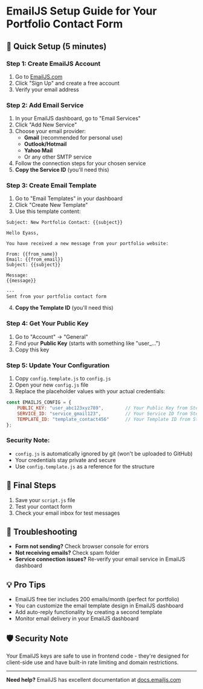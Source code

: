# EmailJS Setup Guide for Your Portfolio Contact Form

## 🚀 Quick Setup (5 minutes)

### Step 1: Create EmailJS Account
1. Go to [EmailJS.com](https://www.emailjs.com/)
2. Click "Sign Up" and create a free account
3. Verify your email address

### Step 2: Add Email Service
1. In your EmailJS dashboard, go to "Email Services"
2. Click "Add New Service"
3. Choose your email provider:
   - **Gmail** (recommended for personal use)
   - **Outlook/Hotmail**
   - **Yahoo Mail**
   - Or any other SMTP service
4. Follow the connection steps for your chosen service
5. **Copy the Service ID** (you'll need this)

### Step 3: Create Email Template
1. Go to "Email Templates" in your dashboard
2. Click "Create New Template"
3. Use this template content:

```
Subject: New Portfolio Contact: {{subject}}

Hello Eyass,

You have received a new message from your portfolio website:

From: {{from_name}}
Email: {{from_email}}
Subject: {{subject}}

Message:
{{message}}

---
Sent from your portfolio contact form
```

4. **Copy the Template ID** (you'll need this)

### Step 4: Get Your Public Key
1. Go to "Account" → "General"
2. Find your **Public Key** (starts with something like "user_...")
3. Copy this key

### Step 5: Update Your Configuration
1. Copy `config.template.js` to `config.js`
2. Open your new `config.js` file
3. Replace the placeholder values with your actual credentials:

```javascript
const EMAILJS_CONFIG = {
    PUBLIC_KEY: "user_abc123xyz789",        // Your Public Key from Step 4
    SERVICE_ID: "service_gmail123",         // Your Service ID from Step 2  
    TEMPLATE_ID: "template_contact456"      // Your Template ID from Step 3
};
```

### Security Note:
- `config.js` is automatically ignored by git (won't be uploaded to GitHub)
- Your credentials stay private and secure
- Use `config.template.js` as a reference for the structure

## 🎯 Final Steps

1. Save your `script.js` file
2. Test your contact form
3. Check your email inbox for test messages

## 🔧 Troubleshooting

- **Form not sending?** Check browser console for errors
- **Not receiving emails?** Check spam folder
- **Service connection issues?** Re-verify your email service in EmailJS dashboard

## 💡 Pro Tips

- EmailJS free tier includes 200 emails/month (perfect for portfolio)
- You can customize the email template design in EmailJS dashboard
- Add auto-reply functionality by creating a second template
- Monitor email delivery in your EmailJS dashboard

## 🛡️ Security Note

Your EmailJS keys are safe to use in frontend code - they're designed for client-side use and have built-in rate limiting and domain restrictions.

---

**Need help?** EmailJS has excellent documentation at [docs.emailjs.com](https://www.emailjs.com/docs/) 
